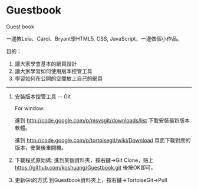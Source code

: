 Guestbook
=========

Guest book


一邊教Leia、Carol、Bryant學HTML5, CSS, JavaScript，一邊做個小作品。

目的：

1. 讓大家學會基本的網頁設計
2. 讓大家學習如何使用版本控管工具
3. 學習如何在公開的空間放上自己的網頁

------

1. 安裝版本控管工具 -- Git

	For window:

	進到 http://code.google.com/p/msysgit/downloads/list 下載安裝最新版本軟體。

	進到 http://code.google.com/p/tortoisegit/wiki/Download 頁面下載對應的版本，安裝後重開機。



2. 下載程式原始碼:
進到某個資料夾，按右鍵->Git Clone，貼上 https://github.com/koshuang/Guestbook.git 後按OK即可。

3. 更新Git的方式
到Guestbook資料夾上，按右鍵->TortoiseGit->Pull